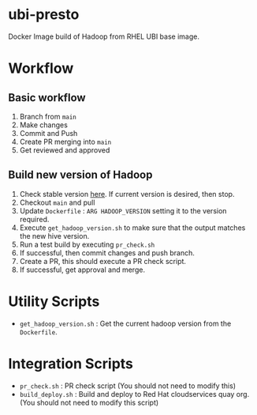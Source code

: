 # ubi-presto

Docker Image build of Hadoop from RHEL UBI base image.

# Workflow

## Basic workflow

1. Branch from `main`
2. Make changes
3. Commit and Push
4. Create PR merging into `main`
5. Get reviewed and approved

## Build new version of Hadoop

1. Check stable version [here](https://archive.apache.org/dist/hadoop/common/). If current version is desired, then stop.
2. Checkout `main` and pull
3. Update `Dockerfile` : `ARG HADOOP_VERSION` setting it to the version required.
4. Execute `get_hadoop_version.sh` to make sure that the output matches the new hive version.
5. Run a test build by executing `pr_check.sh`
6. If successful, then commit changes and push branch.
7. Create a PR, this should execute a PR check script.
8. If successful, get approval and merge.

# Utility Scripts

* `get_hadoop_version.sh` : Get the current hadoop version from the `Dockerfile`.

# Integration Scripts

* `pr_check.sh` : PR check script (You should not need to modify this)
* `build_deploy.sh` : Build and deploy to Red Hat cloudservices quay org. (You should not need to modify this script)

